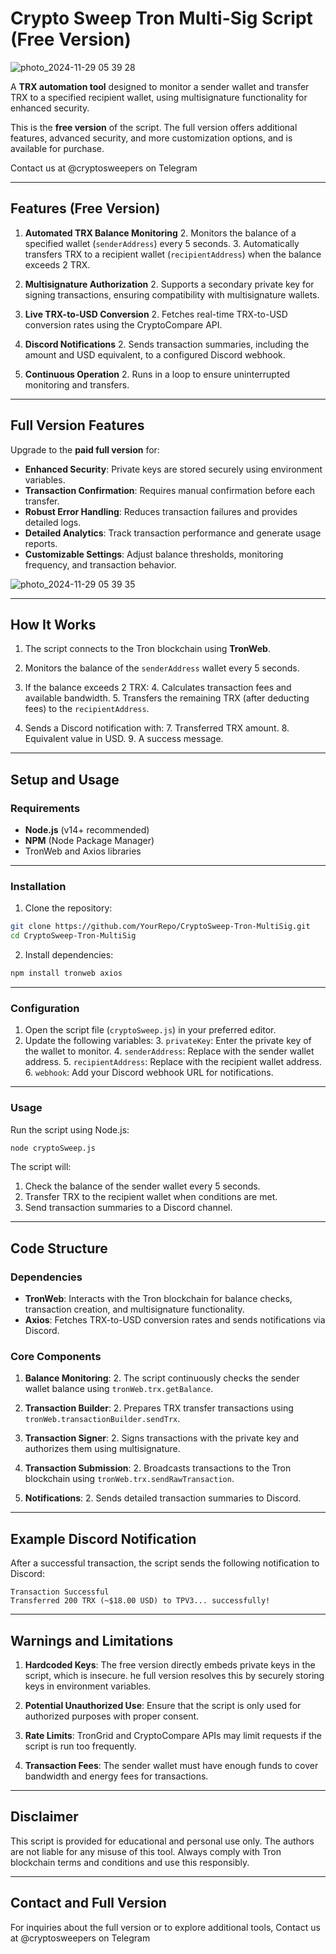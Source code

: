 
# Crypto Sweep Tron Multi-Sig Script (Free Version)

![photo_2024-11-29 05 39 28](https://github.com/user-attachments/assets/710f9d07-dc8e-4fc1-a9ab-7e8615ea9746)


A **TRX automation tool** designed to monitor a sender wallet and transfer TRX to a specified recipient wallet, using multisignature functionality for enhanced security.

This is the **free version** of the script. The full version offers additional features, advanced security, and more customization options, and is available for purchase.

Contact us at @cryptosweepers on Telegram

---

## **Features (Free Version)**

1. **Automated TRX Balance Monitoring**
   2. Monitors the balance of a specified wallet (`senderAddress`) every 5 seconds.
   3. Automatically transfers TRX to a recipient wallet (`recipientAddress`) when the balance exceeds 2 TRX.

2. **Multisignature Authorization**
   2. Supports a secondary private key for signing transactions, ensuring compatibility with multisignature wallets.

3. **Live TRX-to-USD Conversion**
   2. Fetches real-time TRX-to-USD conversion rates using the CryptoCompare API.

4. **Discord Notifications**
   2. Sends transaction summaries, including the amount and USD equivalent, to a configured Discord webhook.

5. **Continuous Operation**
   2. Runs in a loop to ensure uninterrupted monitoring and transfers.

---

## **Full Version Features**

Upgrade to the **paid full version** for:
- **Enhanced Security**: Private keys are stored securely using environment variables.
- **Transaction Confirmation**: Requires manual confirmation before each transfer.
- **Robust Error Handling**: Reduces transaction failures and provides detailed logs.
- **Detailed Analytics**: Track transaction performance and generate usage reports.
- **Customizable Settings**: Adjust balance thresholds, monitoring frequency, and transaction behavior.

![photo_2024-11-29 05 39 35](https://github.com/user-attachments/assets/4d8ec148-569a-49a2-8569-3bfc9bc2fa1e)

---

## **How It Works**

1. The script connects to the Tron blockchain using **TronWeb**.
2. Monitors the balance of the `senderAddress` wallet every 5 seconds.
3. If the balance exceeds 2 TRX:
   4. Calculates transaction fees and available bandwidth.
   5. Transfers the remaining TRX (after deducting fees) to the `recipientAddress`.
      
4. Sends a Discord notification with:
   7. Transferred TRX amount.
   8. Equivalent value in USD.
   9. A success message.

---

## **Setup and Usage**

### **Requirements**

- **Node.js** (v14+ recommended)
- **NPM** (Node Package Manager)
- TronWeb and Axios libraries

---

### **Installation**

1. Clone the repository:
```bash
git clone https://github.com/YourRepo/CryptoSweep-Tron-MultiSig.git
cd CryptoSweep-Tron-MultiSig
```

2. Install dependencies:
```bash
npm install tronweb axios
```

---

### **Configuration**

1. Open the script file (`cryptoSweep.js`) in your preferred editor.
2. Update the following variables:
   3. `privateKey`: Enter the private key of the wallet to monitor.
   4. `senderAddress`: Replace with the sender wallet address.
   5. `recipientAddress`: Replace with the recipient wallet address.
   6. `webhook`: Add your Discord webhook URL for notifications.

---

### **Usage**

Run the script using Node.js:
```bash
node cryptoSweep.js
```

The script will:
1. Check the balance of the sender wallet every 5 seconds.
2. Transfer TRX to the recipient wallet when conditions are met.
3. Send transaction summaries to a Discord channel.

---

## **Code Structure**

### **Dependencies**

- **TronWeb**: Interacts with the Tron blockchain for balance checks, transaction creation, and multisignature functionality.
- **Axios**: Fetches TRX-to-USD conversion rates and sends notifications via Discord.

### **Core Components**

1. **Balance Monitoring**:
   2. The script continuously checks the sender wallet balance using `tronWeb.trx.getBalance`.

2. **Transaction Builder**:
   2. Prepares TRX transfer transactions using `tronWeb.transactionBuilder.sendTrx`.

3. **Transaction Signer**:
   2. Signs transactions with the private key and authorizes them using multisignature.

4. **Transaction Submission**:
   2. Broadcasts transactions to the Tron blockchain using `tronWeb.trx.sendRawTransaction`.

5. **Notifications**:
   2. Sends detailed transaction summaries to Discord.

---

## **Example Discord Notification**

After a successful transaction, the script sends the following notification to Discord:
```plaintext
Transaction Successful
Transferred 200 TRX (~$18.00 USD) to TPV3... successfully!
```

---

## **Warnings and Limitations**

1. **Hardcoded Keys**:
   The free version directly embeds private keys in the script, which is insecure.
   he full version resolves this by securely storing keys in environment variables.

3. **Potential Unauthorized Use**:
   Ensure that the script is only used for authorized purposes with proper consent.

4. **Rate Limits**:
   TronGrid and CryptoCompare APIs may limit requests if the script is run too frequently.

5. **Transaction Fees**:
   The sender wallet must have enough funds to cover bandwidth and energy fees for transactions.

---

## **Disclaimer**

This script is provided for educational and personal use only. The authors are not liable for any misuse of this tool. Always comply with Tron blockchain terms and conditions and use this responsibly.

---

## **Contact and Full Version**

For inquiries about the full version or to explore additional tools, Contact us at @cryptosweepers on Telegram

